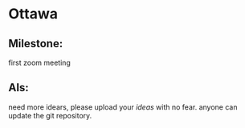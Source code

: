 # Ottawa

## Milestone:
  first zoom meeting
## AIs:
  need more idears, please upload your *ideas* with no fear.
  anyone can update the git repository.
